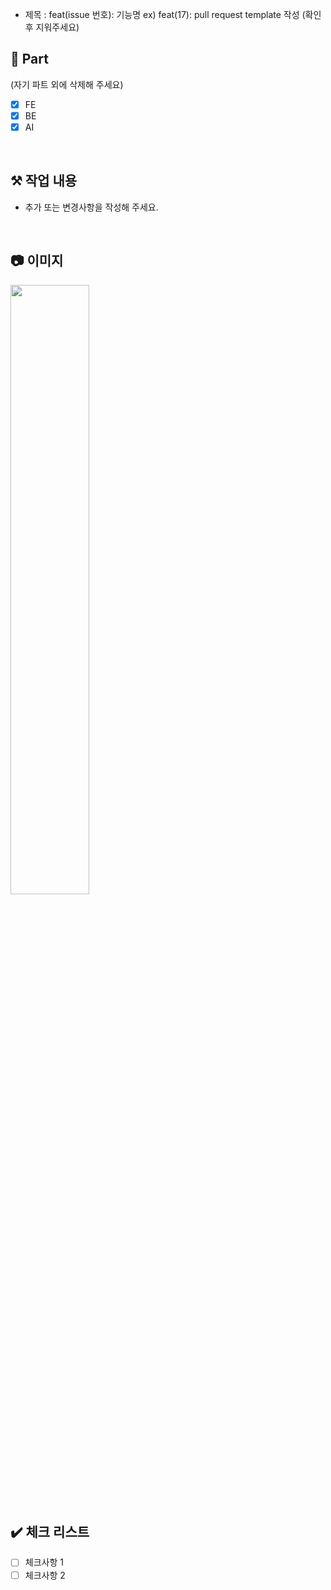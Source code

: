 - 제목 : feat(issue 번호): 기능명
  ex) feat(17): pull request template 작성
  (확인 후 지워주세요)

## 🔘 Part
(자기 파트 외에 삭제해 주세요)
- [x] FE
- [x] BE
- [x] AI
<br/>
  
## ⚒️ 작업 내용
- 추가 또는 변경사항을 작성해 주세요.
<br />

## 📷 이미지
<img src="https://github.githubassets.com/assets/GitHub-Mark-ea2971cee799.png" width="50%" height="50%" />
<br />

## ✔️ 체크 리스트
- [ ] 체크사항 1
- [ ] 체크사항 2
